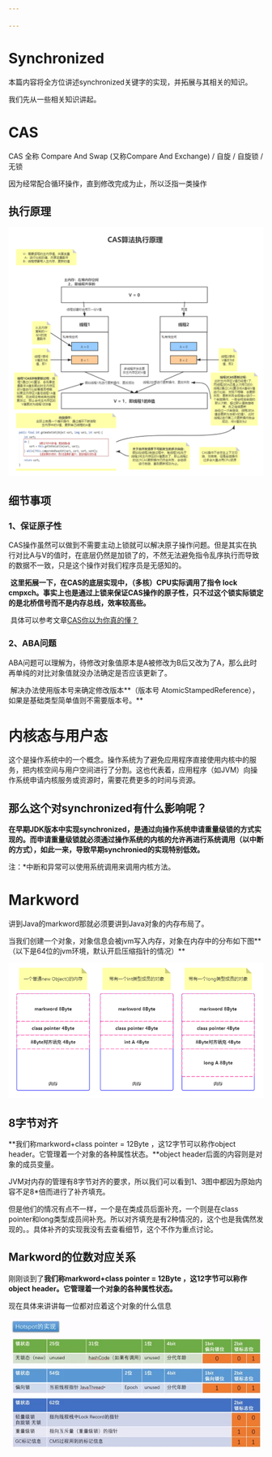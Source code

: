 ```yaml
---

---
```


# Synchronized

本篇内容将全方位讲述synchronized关键字的实现，并拓展与其相关的知识。

我们先从一些相关知识讲起。

# CAS

CAS 全称 Compare And Swap (又称Compare And Exchange) / 自旋 / 自旋锁 / 无锁

因为经常配合循环操作，直到修改完成为止，所以泛指一类操作

## 执行原理

![CAS算法执行原理](https://raw.githubusercontent.com/Rooooy7/java-boost/master/img/CAS%E7%AE%97%E6%B3%95%E6%89%A7%E8%A1%8C%E5%8E%9F%E7%90%86.png)

## 细节事项

### 1、保证原子性

​	CAS操作虽然可以做到不需要主动上锁就可以解决原子操作问题。但是其实在执行对比A与V的值时，在底层仍然是加锁了的，不然无法避免指令乱序执行而导致的数据不一致，只是这个操作对我们程序员是无感知的。

​	**这里拓展一下，在CAS的底层实现中，（多核）CPU实际调用了指令 lock cmpxch。事实上也是通过上锁来保证CAS操作的原子性，只不过这个锁实际锁定的是北桥信号而不是内存总线，效率较高些。**

​	具体可以参考文章[CAS你以为你真的懂？](https://zhuanlan.zhihu.com/p/126384164)

### 2、ABA问题

​	ABA问题可以理解为，待修改对象值原本是A被修改为B后又改为了A，那么此时再单纯的对比对象值就没办法确定是否应该更新了。

​	解决办法使用版本号来确定修改版本**（版本号 AtomicStampedReference），如果是基础类型简单值则不需要版本号。**



# 内核态与用户态

这个是操作系统中的一个概念。操作系统为了避免应用程序直接使用内核中的服务，把内核空间与用户空间进行了分割。这也代表着，应用程序（如JVM）向操作系统申请内核服务或资源时，需要花费更多的时间与资源。

## 那么这个对synchronized有什么影响呢？

**在早期JDK版本中实现synchronized，是通过向操作系统申请重量级锁的方式实现的。而申请重量级锁就必须通过操作系统的内核的允许再进行系统调用（以中断的方式），如此一来，导致早期synchronied的实现特别低效。**

注：*中断和异常可以使用系统调用来调用内核方法。

# Markword

讲到Java的markword那就必须要讲到Java对象的内存布局了。

当我们创建一个对象，对象信息会被jvm写入内存，对象在内存中的分布如下图**（以下是64位的jvm环境，默认开启压缩指针的情况）**



![markword](https://raw.githubusercontent.com/Rooooy7/java-boost/master/img/markword.png)

## 8字节对齐

**我们称markword+class pointer = 12Byte ，这12字节可以称作object header。它管理着一个对象的各种属性状态。**object header后面的内容则是对象的成员变量。

JVM对内存的管理有8字节对齐的要求，所以我们可以看到1、3图中都因为原始内容不足8*倍而进行了补齐填充。

但是他们的情况有点不一样，一个是在类成员后面补充，一个则是在class pointer和long类型成员间补充。所以对齐填充是有2种情况的，这个也是我偶然发现的。。具体补齐的实现我没有去查看细节，这个不作为重点讨论。

## Markword的位数对应关系

刚刚谈到了**我们称markword+class pointer = 12Byte ，这12字节可以称作object header。它管理着一个对象的各种属性状态。**

现在具体来讲讲每一位都对应着这个对象的什么信息	

![markword-bit](https://raw.githubusercontent.com/Rooooy7/java-boost/master/img/markword-bit.png)





